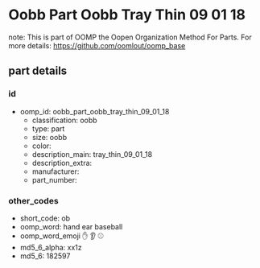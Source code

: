 # Oobb Part Oobb Tray Thin 09 01 18  

note: This is part of OOMP the Oopen Organization Method For Parts. For more details: https://github.com/oomlout/oomp_base

##  part details





### id
* oomp_id: oobb_part_oobb_tray_thin_09_01_18
  * classification: oobb
  * type: part
  * size: oobb
  * color: 
  * description_main: tray_thin_09_01_18
  * description_extra: 
  * manufacturer: 
  * part_number: 

### other_codes
* short_code: ob
* oomp_word: hand ear baseball
* oomp_word_emoji :hand: :ear: :baseball:
* md5_6_alpha: xx1z
* md5_6: 182597